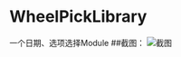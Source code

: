 # WheelPickLibrary
一个日期、选项选择Module
##截图：
![截图](https://github.com/yannecer/WheelPickLibrary/blob/master/app/gif/screen.gif)



